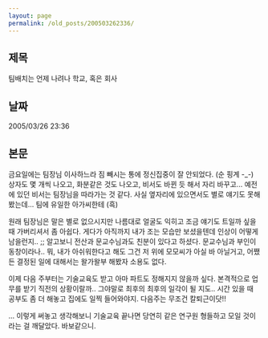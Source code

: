 ```yaml
---
layout: page
permalink: /old_posts/200503262336/
---
```


## 제목
팀배치는 언제 나려나 학교, 혹은 회사

## 날짜
2005/03/26 23:36

## 본문
금요일에는 팀장님 이사하느라 짐 빼시는 통에 정신집중이 잘 안되었다. (순 핑계 -_-)
상자도 몇 개씩 나오고, 화분같은 것도 나오고, 비서도 바뀐 듯 해서 자리 바꾸고...
예전에 있던 비서는 팀장님을 따라가는 것 같다.
사실 옆자리에 있으면서도 별로 얘기도 못해봤는데... 팀에 유일한 아가씨한테 (흑)

원래 팀장님은 말은 별로 없으시지만 나름대로 얼굴도 익히고 조금 얘기도 트일까 싶을 때 가버리셔서 좀 아쉽다. 게다가 아직까지 내가 조는 모습만 보셨을텐데 인상이 어떻게 남을런지.. ;;
알고보니 전산과 문교수님과도 친분이 있다고 하셨다. 문교수님과 부인이 동창이라나..
뭐, 내가 아쉬워한다고 해도 그건 저 위에 모모씨가 아실 바 아닐거고, 어쨌든 결정된 일에 대해서는 왈가왈부 해봤자 소용도 없다.

이제 다음 주부터는 기술교육도 받고 아마 파트도 정해지지 않을까 싶다.
본격적으로 업무를 받기 직전의 상황이랄까.. 그야말로 최후의 최후의 일각이 될 지도..
시간 있을 때 공부도 좀 더 해놓고 집에도 일찍 들어와야지.
다음주는 무조건 칼퇴근이닷!! 

... 이렇게 써놓고 생각해보니 기술교육 끝나면 당연히 같은 연구원 형들하고 모일 것이라는 걸 깨달았다. 바보같으니.